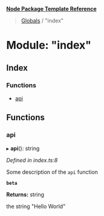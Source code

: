 **[Node Package Template Reference](../README.md)**

> [Globals](../README.md) / "index"

# Module: "index"

## Index

### Functions

* [api](_index_.md#api)

## Functions

### api

▸ **api**(): string

*Defined in index.ts:8*

Some description of the `api` function

**`beta`** 

**Returns:** string

the string "Hello World"
